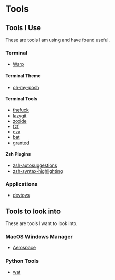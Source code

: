 # Tools

## Tools I Use

These are tools I am using and have found useful.

### Terminal

- [Warp](https://github.com/warpdotdev/Warp)

#### Terminal Theme

- [oh-my-posh](https://github.com/jandedobbeleer/oh-my-posh)

#### Terminal Tools

- [thefuck](https://github.com/nvbn/thefuck)
- [lazygit](https://github.com/jesseduffield/lazygit)
- [zoxide](https://github.com/ajeetdsouza/zoxide)
- [fzf](https://github.com/junegunn/fzf)
- [eza](https://github.com/eza-community/eza?tab=readme-ov-file)
- [bat](https://github.com/sharkdp/bat)
- [granted](https://github.com/common-fate/granted)

#### Zsh Plugins

- [zsh-autosuggestions](https://github.com/zsh-users/zsh-autosuggestions)
- [zsh-syntax-highlighting](https://github.com/zsh-users/zsh-syntax-highlighting)

### Applications

- [devtoys](https://github.com/DevToys-app/DevToys)

## Tools to look into

These are tools I want to look into.

### MacOS Windows Manager

- [Aerospace](https://github.com/nikitabobko/AeroSpace)

### Python Tools

- [wat](https://github.com/igrek51/wat)
